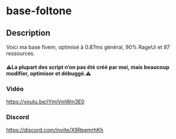 # base-foltone

## Description
Voici ma base fivem, optimisé à 0.87ms général, 90% RageUi et 87 ressources.

#### ⚠️La plupart des script n’on pas été créé par moi, mais beaucoup modifier, optimiser et débuggé.⚠️

### Vidéo
https://youtu.be/iYmjVmWm3E0

### Discord
https://discord.com/invite/X9ReemrhKh
